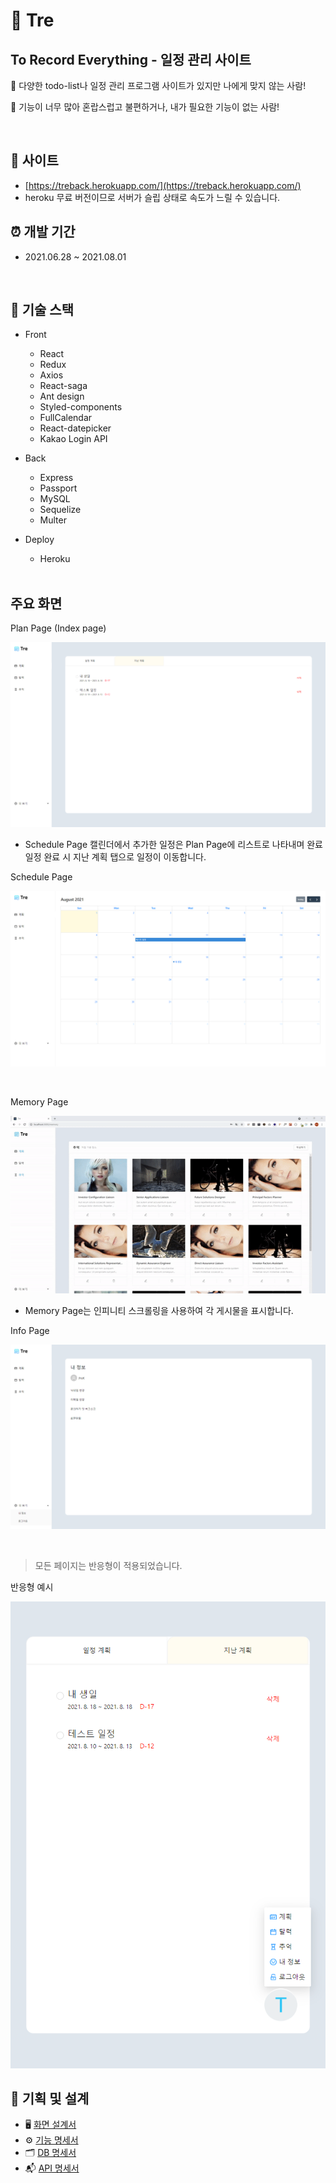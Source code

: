 # 📅 Tre

## To Record Everything - 일정 관리 사이트

📌 다양한 todo-list나 일정 관리 프로그램 사이트가 있지만 나에게 맞지 않는 사람!

📌 기능이 너무 많아 혼랍스럽고 불편하거나, 내가 필요한 기능이 없는 사람!

<br>

## 📲 사이트

- [https://treback.herokuapp.com/](https://treback.herokuapp.com/)
- heroku 무료 버전이므로 서버가 슬립 상태로 속도가 느릴 수 있습니다.

## ⏰ 개발 기간

- 2021.06.28 ~ 2021.08.01

<br>

## 🔨 기술 스택

- Front

  - React
  - Redux
  - Axios
  - React-saga
  - Ant design
  - Styled-components
  - FullCalendar
  - React-datepicker
  - Kakao Login API

- Back

  - Express
  - Passport
  - MySQL
  - Sequelize
  - Multer

- Deploy

  - Heroku

  <br>

## 주요 화면

Plan Page (Index page)

![plan page](https://raw.githubusercontent.com/JhsK/Tre/master/front/public/image/plan_page.png)

- Schedule Page 캘린더에서 추가한 일정은 Plan Page에 리스트로 나타내며 완료 일정 완료 시 지난 계획 탭으로 일정이 이동합니다.
  <br>

Schedule Page

![schedule page](https://raw.githubusercontent.com/JhsK/Tre/master/front/public/image/schedule_page.png)

<br>

Memory Page

![memory page](https://raw.githubusercontent.com/JhsK/Tre/master/front/public/image/memory_page.gif)

- Memory Page는 인피니티 스크롤링을 사용하여 각 게시물을 표시합니다.
  <br>

Info Page

![info page](https://raw.githubusercontent.com/JhsK/Tre/master/front/public/image/info_page.png)

<br>

> 모든 페이지는 반응형이 적용되었습니다.

반응형 예시

![publicBtn](https://raw.githubusercontent.com/JhsK/Tre/master/front/public/image/publicBtn.png)

## 📄 기획 및 설계

- 🖥 [화면 설계서](https://whimsical.com/tre-5wLaojqAbXzzNZWW5z2gqX)
- ⚙ [기능 명세서](https://fluffy-tub-10c.notion.site/441dfa2f2397494aa8bf3d74cabe6a08)
- 🗂 [DB 명세서](https://fluffy-tub-10c.notion.site/DB-ae52035fff284f919fe11381a6dcf783)
- 📬 [API 명세서](https://fluffy-tub-10c.notion.site/API-fdbc2b845f0e4eada2fc7010d35762b9)

